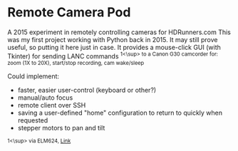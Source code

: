  # Remote Camera Pod
 A 2015 experiment in remotely controlling cameras for HDRunners.com
 This was my first project working with Python back in 2015. 
 It may still prove useful, so putting it here just in case.
It provides a mouse-click GUI (with Tkinter) for sending LANC commands <sup>1<\sup> to a Canon G30 camcorder for:
 zoom (1X to 20X), start/stop recording, cam wake/sleep

 Could implement:
 * faster, easier user-control (keyboard or other?)
 * manual/auto focus
 * remote client over SSH
 * saving a user-defined "home" configuration to return to quickly when requested
 * stepper motors to pan and tilt
 
 <sup>1<\sup> via ELM624, [Link](http://www.appliedlogiceng.com/index_files/Page1389.htm)
